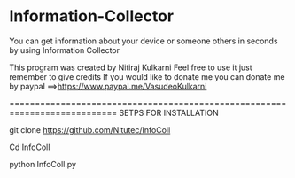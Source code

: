 # Information-Collector
You can get information about your device or someone others in seconds by using Information Collector





This program was created by Nitiraj Kulkarni
Feel free to use it just remember to give credits
If you would like to donate me you can donate me by paypal
                             ==>https://www.paypal.me/VasudeoKulkarni
                             




===========================================================================
SETPS FOR INSTALLATION


git clone https://github.com/Nitutec/InfoColl








Cd InfoColl






python InfoColl.py
